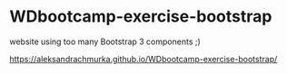 # WDbootcamp-exercise-bootstrap
website using too many  Bootstrap 3 components ;)

https://aleksandrachmurka.github.io/WDbootcamp-exercise-bootstrap/
